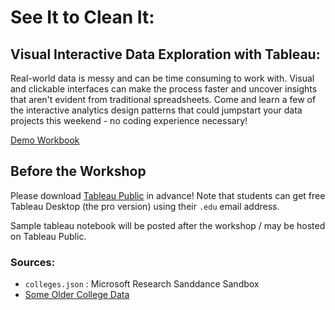 # See It to Clean It:
## Visual Interactive Data Exploration with Tableau:

Real-world data is messy and can be time consuming to work with. Visual and clickable interfaces can make the process faster and uncover insights that aren't evident from traditional spreadsheets. Come and learn a few of the interactive analytics design patterns that could jumpstart your data projects this weekend - no coding experience necessary!

[Demo Workbook](https://public.tableau.com/profile/cameron.yick#!/vizhome/warmup_workbook/MoreSmallMultiples)

## Before the Workshop

Please download [Tableau Public](https://public.tableau.com/s/) in advance! Note that students can get free Tableau Desktop (the pro version) using their `.edu` email address.

Sample tableau notebook will be posted after the workshop / may be hosted on Tableau Public.

### Sources:

- `colleges.json` : Microsoft Research Sanddance Sandbox
- [Some Older College Data](https://ww2.amstat.org/publications/jse/datasets/colleges.txt)
